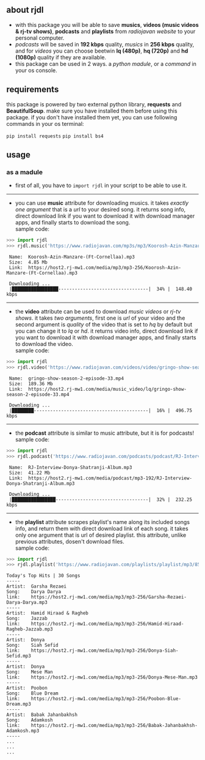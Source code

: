 ## about rjdl
* with this package you will be able to save **musics**, **videos (music videos & rj-tv shows)**, **podcasts** and **playlists** from *radiojavan website* to your personal computer.   
* *podcasts* will be saved in **192 kbps** quality, *musics* in **256 kbps** quality, and for *videos* you can choose beetwin **lq (480p)**, **hq (720p)** and **hd (1080p)** quality if they are available.  
* this package can be used in 2 ways. a *python madule*, or a *command* in your os console.   

## requirements
this package is powered by two external python library, **requests** and **BeautifulSoup**. make sure you have installed them before using this package. if you don't have installed them yet, you can use following commands in your os terminal:   

`pip install requests`
`pip install bs4`

## usage
### as a madule
* first of all, you have to `import rjdl` in your script to be able to use it.
------
* you can use **music** attribute for downloading musics. it takes *exactly one argument* that is a *url* to your desired song. it returns song info, direct download link if you want to download it with download manager apps, and finally starts to download the song.  
sample code:

```python
>>> import rjdl
>>> rjdl.music('https://www.radiojavan.com/mp3s/mp3/Koorosh-Azin-Manzare-(Ft-Cornellaa)')
```

```
 Name:  Koorosh-Azin-Manzare-(Ft-Cornellaa).mp3
 Size:  4.85 Mb
 Link:  https://host2.rj-mw1.com/media/mp3/mp3-256/Koorosh-Azin-Manzare-(Ft-Cornellaa).mp3
 
 Downloading ...
 |█████████████████---------------------------------|  34% |  148.40 kbps  
```

------

* the **video** attribute can be used to download *music videos* or *rj-tv shows*. it takes *two arguments*, first one is *url* of your video and the second argument is *quality* of the video that is set to *hq*  by default but you can change it to *lq* or *hd*. it returns video info, direct download link if you want to download it with download manager apps, and finally starts to download the video.  
sample code:  

```python
>>> import rjdl
>>> rjdl.video('https://www.radiojavan.com/videos/video/gringo-show-season-2-episode-33', 'lq')
```

```
 Name:  gringo-show-season-2-episode-33.mp4
 Size:  189.36 Mb
 Link:  https://host2.rj-mw1.com/media/music_video/lq/gringo-show-season-2-episode-33.mp4
 
 Downloading ...
 |████████------------------------------------------|  16% |  496.75 kbps 
```

------

* the **podcast** attribute is similar to music attribute, but it is for podcasts!  
sample code:

```python
>>> import rjdl
>>> rjdl.podcast('https://www.radiojavan.com/podcasts/podcast/RJ-Interview-Donya-Shatranji-Album')
```

```
 Name:  RJ-Interview-Donya-Shatranji-Album.mp3
 Size:  41.22 Mb
 Link:  https://host2.rj-mw1.com/media/podcast/mp3-192/RJ-Interview-Donya-Shatranji-Album.mp3
 
 Downloading ...
 |████████████████----------------------------------|  32% |  232.25 kbps
```

------

* the **playlist** attribute scrapes playlist's name along its included songs info, and return them with direct download link of each song. it takes only one argument that is url of desired playlist. this attribute, unlike previous attributes, dosen't download files.  
sample code:

```python
>>> import rjdl
>>> rjdl.playlist('https://www.radiojavan.com/playlists/playlist/mp3/854b87855624')
```

```
Today's Top Hits | 30 Songs
-----
Artist:  Garsha Rezaei
Song:    Darya Darya
link:    https://host2.rj-mw1.com/media/mp3/mp3-256/Garsha-Rezaei-Darya-Darya.mp3
-----
Artist:  Hamid Hiraad & Ragheb
Song:    Jazzab
link:    https://host2.rj-mw1.com/media/mp3/mp3-256/Hamid-Hiraad-Ragheb-Jazzab.mp3
-----
Artist:  Donya
Song:    Siah Sefid
link:    https://host2.rj-mw1.com/media/mp3/mp3-256/Donya-Siah-Sefid.mp3
-----
Artist:  Donya
Song:    Mese Man
link:    https://host2.rj-mw1.com/media/mp3/mp3-256/Donya-Mese-Man.mp3
-----
Artist:  Poobon
Song:    Blue Dream
link:    https://host2.rj-mw1.com/media/mp3/mp3-256/Poobon-Blue-Dream.mp3
-----
Artist:  Babak Jahanbakhsh
Song:    Adamkosh
link:    https://host2.rj-mw1.com/media/mp3/mp3-256/Babak-Jahanbakhsh-Adamkosh.mp3
-----
...
...
...
```
